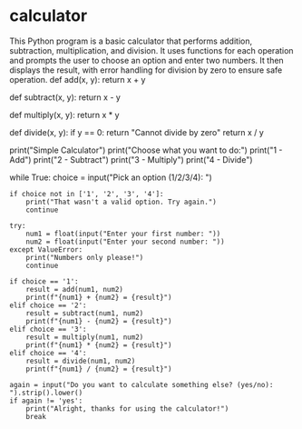 # calculator
This Python program is a basic calculator that performs addition, subtraction, multiplication, and division. It uses functions for each operation and prompts the user to choose an option and enter two numbers. It then displays the result, with error handling for division by zero to ensure safe operation.
def add(x, y):
    return x + y

def subtract(x, y):
    return x - y

def multiply(x, y):
    return x * y

def divide(x, y):
    if y == 0:
        return "Cannot divide by zero"
    return x / y

print("Simple Calculator")
print("Choose what you want to do:")
print("1 - Add")
print("2 - Subtract")
print("3 - Multiply")
print("4 - Divide")

while True:
    choice = input("Pick an option (1/2/3/4): ")

    if choice not in ['1', '2', '3', '4']:
        print("That wasn't a valid option. Try again.")
        continue

    try:
        num1 = float(input("Enter your first number: "))
        num2 = float(input("Enter your second number: "))
    except ValueError:
        print("Numbers only please!")
        continue

    if choice == '1':
        result = add(num1, num2)
        print(f"{num1} + {num2} = {result}")
    elif choice == '2':
        result = subtract(num1, num2)
        print(f"{num1} - {num2} = {result}")
    elif choice == '3':
        result = multiply(num1, num2)
        print(f"{num1} * {num2} = {result}")
    elif choice == '4':
        result = divide(num1, num2)
        print(f"{num1} / {num2} = {result}")

    again = input("Do you want to calculate something else? (yes/no): ").strip().lower()
    if again != 'yes':
        print("Alright, thanks for using the calculator!")
        break
